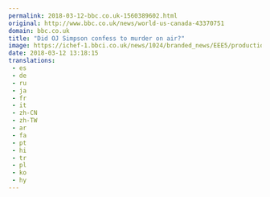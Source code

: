 ```yaml
---
permalink: 2018-03-12-bbc.co.uk-1560389602.html
original: http://www.bbc.co.uk/news/world-us-canada-43370751
domain: bbc.co.uk
title: "Did OJ Simpson confess to murder on air?"
image: https://ichef-1.bbci.co.uk/news/1024/branded_news/EEE5/production/_100375116_oj.jpg
date: 2018-03-12 13:18:15
translations: 
 - es
 - de
 - ru
 - ja
 - fr
 - it
 - zh-CN
 - zh-TW
 - ar
 - fa
 - pt
 - hi
 - tr
 - pl
 - ko
 - hy
---
```


